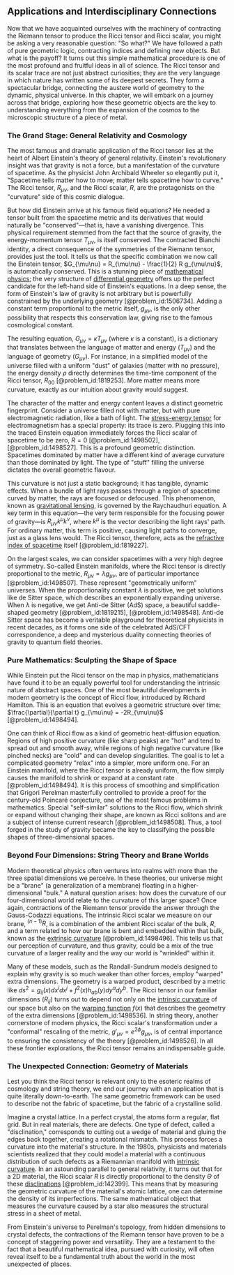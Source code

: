 ## Applications and Interdisciplinary Connections

Now that we have acquainted ourselves with the machinery of contracting the Riemann tensor to produce the Ricci tensor and Ricci scalar, you might be asking a very reasonable question: "So what?" We have followed a path of pure geometric logic, contracting indices and defining new objects. But what is the payoff? It turns out this simple mathematical procedure is one of the most profound and fruitful ideas in all of science. The Ricci tensor and its scalar trace are not just abstract curiosities; they are the very language in which nature has written some of its deepest secrets. They form a spectacular bridge, connecting the austere world of geometry to the dynamic, physical universe. In this chapter, we will embark on a journey across that bridge, exploring how these geometric objects are the key to understanding everything from the expansion of the cosmos to the microscopic structure of a piece of metal.

### The Grand Stage: General Relativity and Cosmology

The most famous and dramatic application of the Ricci tensor lies at the heart of Albert Einstein's theory of general relativity. Einstein's revolutionary insight was that gravity is not a force, but a manifestation of the curvature of spacetime. As the physicist John Archibald Wheeler so elegantly put it, "Spacetime tells matter how to move; matter tells spacetime how to curve." The Ricci tensor, $R_{\mu\nu}$, and the Ricci scalar, $R$, are the protagonists on the "curvature" side of this cosmic dialogue.

But how did Einstein arrive at his famous field equations? He needed a tensor built from the spacetime metric and its derivatives that would naturally be "conserved"—that is, have a vanishing divergence. This physical requirement stemmed from the fact that the source of gravity, the energy-momentum tensor $T_{\mu\nu}$, is itself conserved. The contracted Bianchi identity, a direct consequence of the symmetries of the Riemann tensor, provides just the tool. It tells us that the specific combination we now call the Einstein tensor, $G_{\mu\nu} = R_{\mu\nu} - \frac{1}{2} R g_{\mu\nu}$, is automatically conserved. This is a stunning piece of [mathematical physics](@article_id:264909); the very structure of [differential geometry](@article_id:145324) offers up the perfect candidate for the left-hand side of Einstein's equations. In a deep sense, the form of Einstein's law of gravity is not arbitrary but is powerfully constrained by the underlying geometry [@problem_id:1506734]. Adding a constant term proportional to the metric itself, $g_{\mu\nu}$, is the only other possibility that respects this conservation law, giving rise to the famous cosmological constant.

The resulting equation, $G_{\mu\nu} = \kappa T_{\mu\nu}$ (where $\kappa$ is a constant), is a dictionary that translates between the language of matter and energy ($T_{\mu\nu}$) and the language of geometry ($G_{\mu\nu}$). For instance, in a simplified model of the universe filled with a uniform "dust" of galaxies (matter with no pressure), the energy density $\rho$ directly determines the time-time component of the Ricci tensor, $R_{00}$ [@problem_id:1819253]. More matter means more curvature, exactly as our intuition about gravity would suggest.

The character of the matter and energy content leaves a distinct geometric fingerprint. Consider a universe filled not with matter, but with pure electromagnetic radiation, like a bath of light. The [stress-energy tensor](@article_id:146050) for electromagnetism has a special property: its trace is zero. Plugging this into the traced Einstein equation immediately forces the Ricci scalar of spacetime to be zero, $R=0$ [@problem_id:1498502], [@problem_id:1498527]. This is a profound geometric distinction. Spacetimes dominated by matter have a different kind of average curvature than those dominated by light. The type of "stuff" filling the universe dictates the overall geometric flavour.

This curvature is not just a static background; it has tangible, dynamic effects. When a bundle of light rays passes through a region of spacetime curved by matter, the rays are focused or defocused. This phenomenon, known as [gravitational lensing](@article_id:158506), is governed by the Raychaudhuri equation. A key term in this equation—the very term responsible for the focusing power of gravity—is $R_{\mu\nu}k^{\mu}k^{\nu}$, where $k^{\mu}$ is the vector describing the light rays' path. For ordinary matter, this term is positive, causing light paths to converge, just as a glass lens would. The Ricci tensor, therefore, acts as the [refractive index of spacetime](@article_id:202913) itself [@problem_id:1819227].

On the largest scales, we can consider spacetimes with a very high degree of symmetry. So-called Einstein manifolds, where the Ricci tensor is directly proportional to the metric, $R_{\mu\nu} = \lambda g_{\mu\nu}$, are of particular importance [@problem_id:1498507]. These represent "geometrically uniform" universes. When the proportionality constant $\lambda$ is positive, we get solutions like de Sitter space, which describes an exponentially expanding universe. When $\lambda$ is negative, we get Anti-de Sitter (AdS) space, a beautiful saddle-shaped geometry [@problem_id:1819215], [@problem_id:1498548]. Anti-de Sitter space has become a veritable playground for theoretical physicists in recent decades, as it forms one side of the celebrated AdS/CFT correspondence, a deep and mysterious duality connecting theories of gravity to quantum field theories.

### Pure Mathematics: Sculpting the Shape of Space

While Einstein put the Ricci tensor on the map in physics, mathematicians have found it to be an equally powerful tool for understanding the intrinsic nature of abstract spaces. One of the most beautiful developments in modern geometry is the concept of Ricci flow, introduced by Richard Hamilton. This is an equation that evolves a geometric structure over time: $\frac{\partial}{\partial t} g_{\mu\nu} = -2R_{\mu\nu}$ [@problem_id:1498494].

One can think of Ricci flow as a kind of geometric heat-diffusion equation. Regions of high positive curvature (like sharp peaks) are "hot" and tend to spread out and smooth away, while regions of high negative curvature (like pinched necks) are "cold" and can develop singularities. The goal is to let a complicated geometry "relax" into a simpler, more uniform one. For an Einstein manifold, where the Ricci tensor is already uniform, the flow simply causes the manifold to shrink or expand at a constant rate [@problem_id:1498494]. It is this process of smoothing and simplification that Grigori Perelman masterfully controlled to provide a proof for the century-old Poincaré conjecture, one of the most famous problems in mathematics. Special "self-similar" solutions to the Ricci flow, which shrink or expand without changing their shape, are known as Ricci solitons and are a subject of intense current research [@problem_id:1498508]. Thus, a tool forged in the study of gravity became the key to classifying the possible shapes of three-dimensional spaces.

### Beyond Four Dimensions: String Theory and Brane Worlds

Modern theoretical physics often ventures into realms with more than the three spatial dimensions we perceive. In these theories, our universe might be a "brane" (a generalization of a membrane) floating in a higher-dimensional "bulk." A natural question arises: how does the curvature of our four-dimensional world relate to the curvature of this larger space? Once again, contractions of the Riemann tensor provide the answer through the Gauss-Codazzi equations. The intrinsic Ricci scalar we measure on our brane, ${}^{(n-1)}R$, is a combination of the ambient Ricci scalar of the bulk, $R$, and a term related to how our brane is bent and embedded within that bulk, known as the [extrinsic curvature](@article_id:159911) [@problem_id:1498496]. This tells us that our perception of curvature, and thus gravity, could be a mix of the true curvature of a larger reality and the way our world is "wrinkled" within it.

Many of these models, such as the Randall-Sundrum models designed to explain why gravity is so much weaker than other forces, employ "warped" extra dimensions. The geometry is a warped product, described by a metric like $ds^2 = g_{ij}(x) dx^i dx^j + f^2(x) h_{ab}(y) dy^a dy^b$. The Ricci tensor in our familiar dimensions ($R_{ij}$) turns out to depend not only on the [intrinsic curvature](@article_id:161207) of our space but also on the [warping function](@article_id:186981) $f(x)$ that describes the geometry of the extra dimensions [@problem_id:1498536]. In string theory, another cornerstone of modern physics, the Ricci scalar's transformation under a "conformal" rescaling of the metric, $g'_{\mu\nu} = e^{2\phi} g_{\mu\nu}$, is of central importance to ensuring the consistency of the theory [@problem_id:1498526]. In all these frontier explorations, the Ricci tensor remains an indispensable guide.

### The Unexpected Connection: Geometry of Materials

Lest you think the Ricci tensor is relevant only to the esoteric realms of cosmology and string theory, we end our journey with an application that is quite literally down-to-earth. The same geometric framework can be used to describe not the fabric of spacetime, but the fabric of a crystalline solid.

Imagine a crystal lattice. In a perfect crystal, the atoms form a regular, flat grid. But in real materials, there are defects. One type of defect, called a "disclination," corresponds to cutting out a wedge of material and gluing the edges back together, creating a rotational mismatch. This process forces a curvature into the material's structure. In the 1980s, physicists and materials scientists realized that they could model a material with a continuous distribution of such defects as a Riemannian manifold with [intrinsic curvature](@article_id:161207). In an astounding parallel to general relativity, it turns out that for a 2D material, the Ricci scalar $R$ is directly proportional to the density $\Theta$ of these [disclinations](@article_id:160729) [@problem_id:142399]. This means that by measuring the geometric curvature of the material's atomic lattice, one can determine the density of its imperfections. The same mathematical object that measures the curvature caused by a star also measures the structural stress in a sheet of metal.

From Einstein's universe to Perelman's topology, from hidden dimensions to crystal defects, the contractions of the Riemann tensor have proven to be a concept of staggering power and versatility. They are a testament to the fact that a beautiful mathematical idea, pursued with curiosity, will often reveal itself to be a fundamental truth about the world in the most unexpected of places.